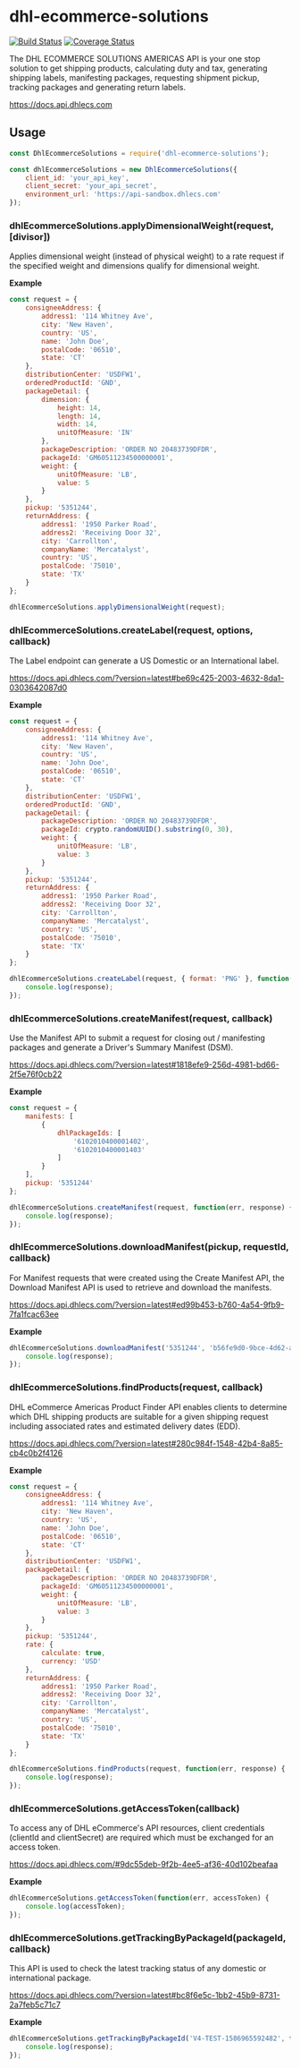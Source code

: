 # dhl-ecommerce-solutions

[![Build Status](https://github.com/mediocre/dhl-ecommerce-solutions/actions/workflows/test.yml/badge.svg?branch=main)](https://github.com/mediocre/dhl-ecommerce-solutions/actions?query=workflow%3Abuild+branch%3Amain)
[![Coverage Status](https://coveralls.io/repos/github/mediocre/dhl-ecommerce-solutions/badge.svg?branch=main)](https://coveralls.io/github/mediocre/dhl-ecommerce-solutions?branch=main)

The DHL ECOMMERCE SOLUTIONS AMERICAS API is your one stop solution to get shipping products, calculating duty and tax, generating shipping labels, manifesting packages, requesting shipment pickup, tracking packages and generating return labels.

https://docs.api.dhlecs.com

## Usage

```javascript
const DhlEcommerceSolutions = require('dhl-ecommerce-solutions');

const dhlEcommerceSolutions = new DhlEcommerceSolutions({
    client_id: 'your_api_key',
    client_secret: 'your_api_secret',
    environment_url: 'https://api-sandbox.dhlecs.com'
});
```

### dhlEcommerceSolutions.applyDimensionalWeight(request, [divisor])

Applies dimensional weight (instead of physical weight) to a rate request if the specified weight and dimensions qualify for dimensional weight.

**Example**

```javascript
const request = {
    consigneeAddress: {
        address1: '114 Whitney Ave',
        city: 'New Haven',
        country: 'US',
        name: 'John Doe',
        postalCode: '06510',
        state: 'CT'
    },
    distributionCenter: 'USDFW1',
    orderedProductId: 'GND',
    packageDetail: {
        dimension: {
            height: 14,
            length: 14,
            width: 14,
            unitOfMeasure: 'IN'
        },
        packageDescription: 'ORDER NO 20483739DFDR',
        packageId: 'GM60511234500000001',
        weight: {
            unitOfMeasure: 'LB',
            value: 5
        }
    },
    pickup: '5351244',
    returnAddress: {
        address1: '1950 Parker Road',
        address2: 'Receiving Door 32',
        city: 'Carrollton',
        companyName: 'Mercatalyst',
        country: 'US',
        postalCode: '75010',
        state: 'TX'
    }
};

dhlEcommerceSolutions.applyDimensionalWeight(request);
```

### dhlEcommerceSolutions.createLabel(request, options, callback)

The Label endpoint can generate a US Domestic or an International label.

https://docs.api.dhlecs.com/?version=latest#be69c425-2003-4632-8da1-0303642087d0

**Example**

```javascript
const request = {
    consigneeAddress: {
        address1: '114 Whitney Ave',
        city: 'New Haven',
        country: 'US',
        name: 'John Doe',
        postalCode: '06510',
        state: 'CT'
    },
    distributionCenter: 'USDFW1',
    orderedProductId: 'GND',
    packageDetail: {
        packageDescription: 'ORDER NO 20483739DFDR',
        packageId: crypto.randomUUID().substring(0, 30),
        weight: {
            unitOfMeasure: 'LB',
            value: 3
        }
    },
    pickup: '5351244',
    returnAddress: {
        address1: '1950 Parker Road',
        address2: 'Receiving Door 32',
        city: 'Carrollton',
        companyName: 'Mercatalyst',
        country: 'US',
        postalCode: '75010',
        state: 'TX'
    }
};

dhlEcommerceSolutions.createLabel(request, { format: 'PNG' }, function(err, response) {
    console.log(response);
});
```

### dhlEcommerceSolutions.createManifest(request, callback)

Use the Manifest API to submit a request for closing out / manifesting packages and generate a Driver's Summary Manifest (DSM).

https://docs.api.dhlecs.com/?version=latest#1818efe9-256d-4981-bd66-2f5e76f0cb22

**Example**

```javascript
const request = {
    manifests: [
        {
            dhlPackageIds: [
                '6102010400001402',
                '6102010400001403'
            ]
        }
    ],
    pickup: '5351244'
};

dhlEcommerceSolutions.createManifest(request, function(err, response) {
    console.log(response);
});
```

### dhlEcommerceSolutions.downloadManifest(pickup, requestId, callback)

For Manifest requests that were created using the Create Manifest API, the Download Manifest API is used to retrieve and download the manifests.

https://docs.api.dhlecs.com/?version=latest#ed99b453-b760-4a54-9fb9-7fa1fcac63ee

**Example**

```javascript
dhlEcommerceSolutions.downloadManifest('5351244', 'b56fe9d0-9bce-4d62-a11f-f8f8635f985a', function(err, response) {
    console.log(response);
});
```

### dhlEcommerceSolutions.findProducts(request, callback)

DHL eCommerce Americas Product Finder API enables clients to determine which DHL shipping products are suitable for a given shipping request including associated rates and estimated delivery dates (EDD).

https://docs.api.dhlecs.com/?version=latest#280c984f-1548-42b4-8a85-cb4c0b2f4126

**Example**

```javascript
const request = {
    consigneeAddress: {
        address1: '114 Whitney Ave',
        city: 'New Haven',
        country: 'US',
        name: 'John Doe',
        postalCode: '06510',
        state: 'CT'
    },
    distributionCenter: 'USDFW1',
    packageDetail: {
        packageDescription: 'ORDER NO 20483739DFDR',
        packageId: 'GM60511234500000001',
        weight: {
            unitOfMeasure: 'LB',
            value: 3
        }
    },
    pickup: '5351244',
    rate: {
        calculate: true,
        currency: 'USD'
    },
    returnAddress: {
        address1: '1950 Parker Road',
        address2: 'Receiving Door 32',
        city: 'Carrollton',
        companyName: 'Mercatalyst',
        country: 'US',
        postalCode: '75010',
        state: 'TX'
    }
};

dhlEcommerceSolutions.findProducts(request, function(err, response) {
    console.log(response);
});
```

### dhlEcommerceSolutions.getAccessToken(callback)

To access any of DHL eCommerce's API resources, client credentials (clientId and clientSecret) are required which must be exchanged for an access token.

https://docs.api.dhlecs.com/#9dc55deb-9f2b-4ee5-af36-40d102beafaa

**Example**

```javascript
dhlEcommerceSolutions.getAccessToken(function(err, accessToken) {
    console.log(accessToken);
});
```

### dhlEcommerceSolutions.getTrackingByPackageId(packageId, callback)

This API is used to check the latest tracking status of any domestic or international package.

https://docs.api.dhlecs.com/?version=latest#bc8f6e5c-1bb2-45b9-8731-2a7feb5c71c7

**Example**

```javascript
dhlEcommerceSolutions.getTrackingByPackageId('V4-TEST-1586965592482', function(err, response) {
    console.log(response);
});
```